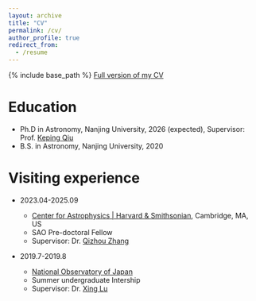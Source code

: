 ```yaml
---
layout: archive
title: "CV"
permalink: /cv/
author_profile: true
redirect_from:
  - /resume
---
```


{% include base_path %}
[Full version of my CV](/files/xingpan_cv.pdf)

Education
======
* Ph.D in Astronomy, Nanjing University, 2026 (expected), Supervisor: Prof. [Keping Qiu](https://astronomy.nju.edu.cn/EN/People/Professor/20200707/i113710.html)
* B.S. in Astronomy, Nanjing University, 2020

Visiting experience
======
* 2023.04-2025.09
  * [Center for Astrophysics \| Harvard & Smithsonian](https://www.cfa.harvard.edu/), Cambridge, MA, US
  * SAO Pre-doctoral Fellow
  * Supervisor: Dr. [Qizhou Zhang](https://www.cfa.harvard.edu/people/qizhou-zhang)

* 2019.7-2019.8
  * [National Observatory of Japan](https://www.nao.ac.jp/en/)
  * Summer undergraduate Intership
  * Supervisor: Dr. [Xing Lu](https://xinglunju.github.io/)
